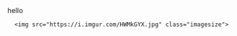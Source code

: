 <html>
    <head>
  </head>
    <body>
      <h>hello</h>
      
      <img src="https://i.imgur.com/HWMkGYX.jpg" class="imagesize"> 
</html>
  </body>



